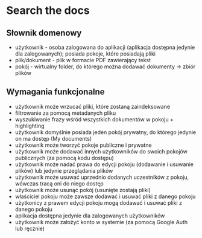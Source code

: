 # Search the docs

## Słownik domenowy
- użytkownik - osoba zalogowana do aplikacji (aplikacja dostępna jedynie dla zalogowanych); posiada pokoje, które posiadają pliki
- plik/dokument - plik w formacie PDF zawierający tekst
- pokój - wirtualny folder, do którego można dodawać dokumenty -> zbiór plików

## Wymagania funkcjonalne
 - użytkownik może wrzucać pliki, które zostaną zaindeksowane
 - filtrowanie za pomocą metadanych pliku 
 - wyszukiwanie frazy wśród wszystkich dokumentów w pokoju + highlighting
 - użytkownik domyślnie posiada jeden pokój prywatny, do którego jedynie on ma dostęp (My documents)
 - użytkownik może tworzyć pokoje publiczne i prywatne
 - użytkownik może dodawać innych użytkowników do swoich pokojów publicznych (za pomocą kodu dostępu)
 - użytkownik może nadać prawa do edycji pokoju (dodawanie i usuwanie plików) lub jedynie przeglądania plików
 - użytkownik może usuwać uprzednio dodanych uczestników z pokoju, wówczas tracą oni do niego dostęp
 - użytkownik może usunąć pokój (usunięte zostają pliki)
 - właściciel pokoju może zawsze dodawać i usuwać pliki z danego pokoju
 - użytkonicy z prawem edycji pokoju mogą dodawać i usuwać pliki z danego pokoju
 - aplikacja dostępna jedynie dla zalogowanych użytkowników
 - użytkownik może założyć konto w systemie (za pomocą Google Auth lub ręcznie)